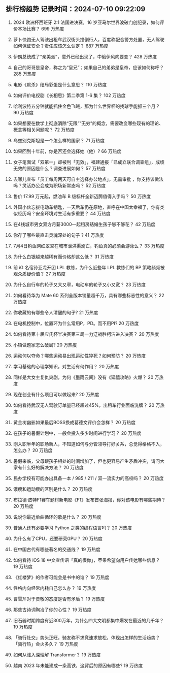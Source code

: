 
## 排行榜趋势 记录时间：2024-07-10 09:22:09
  
  1. 2024 欧洲杯西班牙 2:1 法国进决赛，16 岁亚马尔世界波破门创纪录，如何评价本场比赛？ 699 万热度
    
  2. 萝卜快跑无人驾驶出租车武汉街头撞倒行人，百度称配合警方处置，无人驾驶如何保证安全？责任应该怎么认定？ 687 万热度
    
  3. 伊朗总统成了“亲美派”，意外已经出现了，中俄伊风向要变？ 428 万热度
    
  4. 自己的哥哥是皇帝，称之为“皇兄”；如果自己的弟弟是皇帝，应该如何称呼？ 285 万热度
    
  5. 电影《默杀》结局彩蛋是什么意思？ 110 万热度
    
  6. 如何评价电视剧《长相思》第二季第 1-6 集？ 102 万热度
    
  7. 哈利波特五分钟就能抓住金色飞贼，那为什么世界杯的找球手能抓三个月？ 90 万热度
    
  8. 如果想要在数学上彻底消除“无限”“无穷”的概念，需要改变哪些现有的理论、概念等相关问题呢？ 72 万热度
    
  9. 乌兹别克斯坦是一个怎么样的国家？ 71 万热度
    
  10. 如果回到十年前，你是否还会选择她（他）? 66 万热度
    
  11. 女子笔面试「双第一」却被判「无效」，福建通报「已成立联合调查组」，成绩无效的原因是什么？调查进展如何？ 57 万热度
    
  12. 去哪儿宣布「员工每周两天可自主选择办公地点」，无需审批 ，你支持该做法吗？灵活办公会成为职场新常态吗？ 52 万热度
    
  13. 售价 17.99 万元起，燃油车 B 级标杆全新迈腾值得入手吗？ 50 万热度
    
  14. 外国小伙忘拔电动车钥匙，一天后车仍在原地，直呼在中国太幸福了，你有类似经历吗？安全环境对生活有多重要？ 44 万热度
    
  15. 在4线城市男女双方月薪3000一起租房结婚生孩子够不够花？ 42 万热度
    
  16. 你存了哪些最直击灵魂深处的句子 ? 41 万热度
    
  17. 7月4日钓鱼网红翠翠在城市泄洪渠溺亡，钓鱼真的必须会游泳么？ 33 万热度
    
  18. 为什么白银越来越稀有而价格却这么低？ 31 万热度
    
  19. 前 iG 名宿孙亚龙开团 LPL 教练，为什么近些年 LPL 教练们的 BP 策略频频被观众质疑价值？ 27 万热度
    
  20. 为什么自行车的轮子又大又窄，电动车的轮子又小又宽？ 23 万热度
    
  21. 如何看待华为 Mate  60 系列全版本销量超千万，具有哪些标志性的意义？ 22 万热度
    
  22. 你收藏的有哪些令人清醒的句子? 21 万热度
    
  23. 在电机控制中，位置环为什么常用P，PD。而不用PI? 20 万热度
    
  24. 如何看待第十届应氏杯半决赛第三局一力辽战胜柯洁进入决赛？ 20 万热度
    
  25. 小镇做题家怎么破局? 20 万热度
    
  26. 运动何以夺命？哪些运动易出现运动性猝死？如何预防？ 20 万热度
    
  27. 学习基础的心理学知识，对生活有何作用？ 20 万热度
    
  28. 同样是大女主复仇爽剧，为何《墨雨云间》没有《延禧攻略》火爆？ 20 万热度
    
  29. 现在创业有什么项目可以做起来? 20 万热度
    
  30. 如何看待武汉无人驾驶订单量已经超过45%，出租车行业面临洗牌？ 20 万热度
    
  31. 黄金树幽影如果最后BOSS换成葛德文评价会怎样？ 20 万热度
    
  32. 在孩子的暑假计划中，一般会投入多少时间进行学习？ 20 万热度
    
  33. 刚入职半年的职场新人，不知道如何与分管领导打好关系，总觉得格格不入，怎么办？ 20 万热度
    
  34. 暑假来临，父母跟孩子相处的时间增加了，但也更容易产生矛盾冲突，请问大家有什么好的解决方法？ 20 万热度
    
  35. 民办学校有可能办出具备一本 / 985 / 211 / 双一流实力的高校吗？ 20 万热度
    
  36. 饿瘦和运动瘦的区别是什么？ 20 万热度
    
  37. 布拉德·皮特F1赛车题材新电影《F1》发布首张海报，你对该电影有哪些期待？ 20 万热度
    
  38. 说说你最近单曲循环的歌是什么？ 20 万热度
    
  39. 普通人还有必要学习 Python 之类的编程语言吗？ 20 万热度
    
  40. 为什么有了CPU，还要研究GPU？ 20 万热度
    
  41. 在中国古代有哪些著名的交通线？ 19 万热度
    
  42. 如何看待 iOS 18 中文宣传语「真的很你」，苹果希望向用户传达哪些信息？ 19 万热度
    
  43. 《红楼梦》的作者可能会是书中的谁？ 19 万热度
    
  44. 性格内向经常内耗自己怎么办？ 19 万热度
    
  45. 曹雪芹对于贾敬的态度是否有矛盾？ 19 万热度
    
  46. 那些古诗词陶冶了你的心性？ 19 万热度
    
  47. 旧石器时期跨度有近300万年，为什么四大文明都集中爆发在最近的几千年？ 19 万热度
    
  48. 「骑行社交」势头正旺，骑友称不求竞速求放松，体现出怎样的生活趋势？「骑行热」会火多久？ 19 万热度
    
  49. 如何从浅入深理解 Transformer？ 19 万热度
    
  50. 越南 2023 年未能建成一条高铁，这背后的原因有哪些? 19 万热度
    